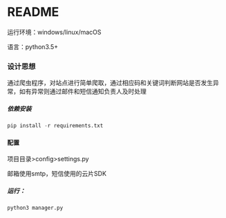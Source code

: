 # README

运行环境：windows/linux/macOS

语言：python3.5+

### 设计思想

通过爬虫程序，对站点进行简单爬取，通过相应码和关键词判断网站是否发生异常，如有异常则通过邮件和短信通知负责人及时处理

##### 依赖安装

```python
pip install -r requirements.txt
```

#### 配置

项目目录>config>settings.py

邮箱使用smtp，短信使用的云片SDK

##### 运行：

```shell
python3 manager.py
```

